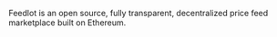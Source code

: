 Feedlot is an open source, fully transparent, decentralized price feed marketplace built on Ethereum.
